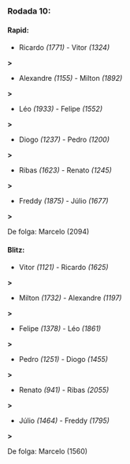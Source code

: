 ### Rodada 10:

#### Rapid:

* Ricardo *(1771)*     -     Vitor *(1324)*

 **>** 
* Alexandre *(1155)*     -     Milton *(1892)*

 **>** 
* Léo *(1933)*     -     Felipe *(1552)*

 **>** 
* Diogo *(1237)*     -     Pedro *(1200)*

 **>** 
* Ribas *(1623)*     -     Renato *(1245)*

 **>** 
* Freddy *(1875)*     -     Júlio *(1677)*

 **>** 

De folga: Marcelo (2094)

#### Blitz:

* Vitor *(1121)*     -     Ricardo *(1625)*

 **>** 
* Milton *(1732)*     -     Alexandre *(1197)*

 **>** 
* Felipe *(1378)*     -     Léo *(1861)*

 **>** 
* Pedro *(1251)*     -     Diogo *(1455)*

 **>** 
* Renato *(941)*     -     Ribas *(2055)*

 **>** 
* Júlio *(1464)*     -     Freddy *(1795)*

 **>** 

De folga: Marcelo (1560)

